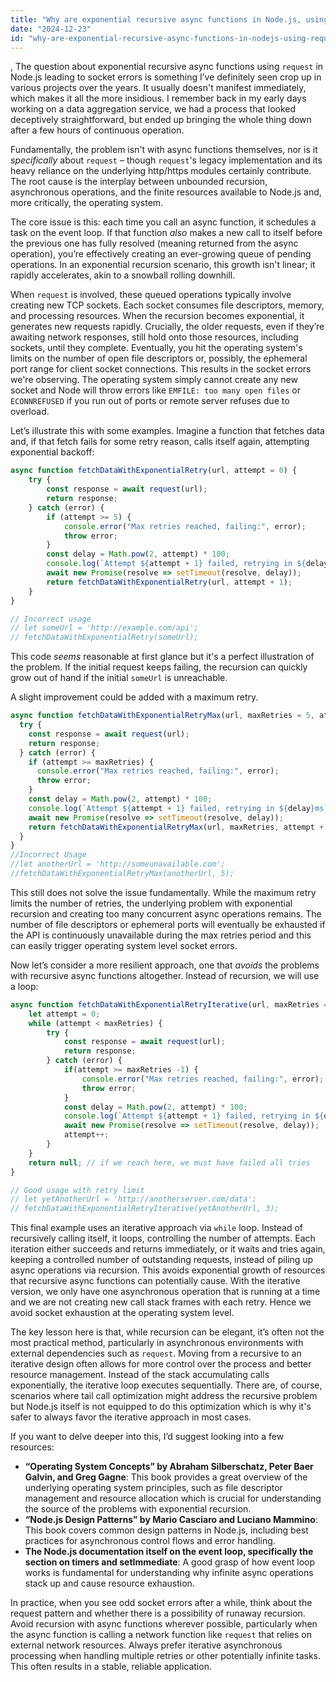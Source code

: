 ```yaml
---
title: "Why are exponential recursive async functions in Node.js, using request, causing socket errors?"
date: "2024-12-23"
id: "why-are-exponential-recursive-async-functions-in-nodejs-using-request-causing-socket-errors"
---
```


,  The question about exponential recursive async functions using `request` in Node.js leading to socket errors is something I’ve definitely seen crop up in various projects over the years. It usually doesn't manifest immediately, which makes it all the more insidious. I remember back in my early days working on a data aggregation service, we had a process that looked deceptively straightforward, but ended up bringing the whole thing down after a few hours of continuous operation.

Fundamentally, the problem isn't with async functions themselves, nor is it *specifically* about `request` – though `request`'s legacy implementation and its heavy reliance on the underlying http/https modules certainly contribute. The root cause is the interplay between unbounded recursion, asynchronous operations, and the finite resources available to Node.js and, more critically, the operating system.

The core issue is this: each time you call an async function, it schedules a task on the event loop. If that function *also* makes a new call to itself before the previous one has fully resolved (meaning returned from the async operation), you’re effectively creating an ever-growing queue of pending operations. In an exponential recursion scenario, this growth isn't linear; it rapidly accelerates, akin to a snowball rolling downhill.

When `request` is involved, these queued operations typically involve creating new TCP sockets. Each socket consumes file descriptors, memory, and processing resources. When the recursion becomes exponential, it generates new requests rapidly. Crucially, the older requests, even if they’re awaiting network responses, still hold onto those resources, including sockets, until they complete. Eventually, you hit the operating system's limits on the number of open file descriptors or, possibly, the ephemeral port range for client socket connections. This results in the socket errors we're observing. The operating system simply cannot create any new socket and Node will throw errors like `EMFILE: too many open files` or `ECONNREFUSED` if you run out of ports or remote server refuses due to overload.

Let’s illustrate this with some examples. Imagine a function that fetches data and, if that fetch fails for some retry reason, calls itself again, attempting exponential backoff:

```javascript
async function fetchDataWithExponentialRetry(url, attempt = 0) {
    try {
        const response = await request(url);
        return response;
    } catch (error) {
        if (attempt >= 5) {
            console.error("Max retries reached, failing:", error);
            throw error;
        }
        const delay = Math.pow(2, attempt) * 100;
        console.log(`Attempt ${attempt + 1} failed, retrying in ${delay}ms`);
        await new Promise(resolve => setTimeout(resolve, delay));
        return fetchDataWithExponentialRetry(url, attempt + 1);
    }
}

// Incorrect usage
// let someUrl = 'http://example.com/api';
// fetchDataWithExponentialRetry(someUrl);
```

This code *seems* reasonable at first glance but it's a perfect illustration of the problem. If the initial request keeps failing, the recursion can quickly grow out of hand if the initial `someUrl` is unreachable.

A slight improvement could be added with a maximum retry.

```javascript
async function fetchDataWithExponentialRetryMax(url, maxRetries = 5, attempt = 0) {
  try {
    const response = await request(url);
    return response;
  } catch (error) {
    if (attempt >= maxRetries) {
      console.error("Max retries reached, failing:", error);
      throw error;
    }
    const delay = Math.pow(2, attempt) * 100;
    console.log(`Attempt ${attempt + 1} failed, retrying in ${delay}ms`);
    await new Promise(resolve => setTimeout(resolve, delay));
    return fetchDataWithExponentialRetryMax(url, maxRetries, attempt + 1);
  }
}
//Incorrect Usage
//let anotherUrl = 'http://someunavailable.com';
//fetchDataWithExponentialRetryMax(anotherUrl, 5);
```

This still does not solve the issue fundamentally. While the maximum retry limits the number of retries, the underlying problem with exponential recursion and creating too many concurrent async operations remains. The number of file descriptors or ephemeral ports will eventually be exhausted if the API is continuously unavailable during the max retries period and this can easily trigger operating system level socket errors.

Now let’s consider a more resilient approach, one that *avoids* the problems with recursive async functions altogether. Instead of recursion, we will use a loop:

```javascript
async function fetchDataWithExponentialRetryIterative(url, maxRetries = 5) {
    let attempt = 0;
    while (attempt < maxRetries) {
        try {
            const response = await request(url);
            return response;
        } catch (error) {
            if(attempt >= maxRetries -1) {
                console.error("Max retries reached, failing:", error);
                throw error;
            }
            const delay = Math.pow(2, attempt) * 100;
            console.log(`Attempt ${attempt + 1} failed, retrying in ${delay}ms`);
            await new Promise(resolve => setTimeout(resolve, delay));
            attempt++;
        }
    }
    return null; // if we reach here, we must have failed all tries
}

// Good usage with retry limit
// let yetAnotherUrl = 'http://anotherserver.com/data';
// fetchDataWithExponentialRetryIterative(yetAnotherUrl, 3);
```

This final example uses an iterative approach via `while` loop. Instead of recursively calling itself, it loops, controlling the number of attempts. Each iteration either succeeds and returns immediately, or it waits and tries again, keeping a controlled number of outstanding requests, instead of piling up async operations via recursion. This avoids exponential growth of resources that recursive async functions can potentially cause. With the iterative version, we only have one asynchronous operation that is running at a time and we are not creating new call stack frames with each retry. Hence we avoid socket exhaustion at the operating system level.

The key lesson here is that, while recursion can be elegant, it’s often not the most practical method, particularly in asynchronous environments with external dependencies such as `request`. Moving from a recursive to an iterative design often allows for more control over the process and better resource management. Instead of the stack accumulating calls exponentially, the iterative loop executes sequentially. There are, of course, scenarios where tail call optimization might address the recursive problem but Node.js itself is not equipped to do this optimization which is why it's safer to always favor the iterative approach in most cases.

If you want to delve deeper into this, I’d suggest looking into a few resources:

*   **“Operating System Concepts” by Abraham Silberschatz, Peter Baer Galvin, and Greg Gagne**: This book provides a great overview of the underlying operating system principles, such as file descriptor management and resource allocation which is crucial for understanding the source of the problems with exponential recursion.
*   **“Node.js Design Patterns” by Mario Casciaro and Luciano Mammino**: This book covers common design patterns in Node.js, including best practices for asynchronous control flows and error handling.
*   **The Node.js documentation itself on the event loop, specifically the section on timers and setImmediate**: A good grasp of how event loop works is fundamental for understanding why infinite async operations stack up and cause resource exhaustion.

In practice, when you see odd socket errors after a while, think about the request pattern and whether there is a possibility of runaway recursion. Avoid recursion with async functions wherever possible, particularly when the async function is calling a network function like `request` that relies on external network resources. Always prefer iterative asynchronous processing when handling multiple retries or other potentially infinite tasks. This often results in a stable, reliable application.
